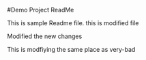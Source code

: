 #Demo Project ReadMe

This is sample Readme file. this is modified file

Modified the new changes

This is modfiying the same place as very-bad
